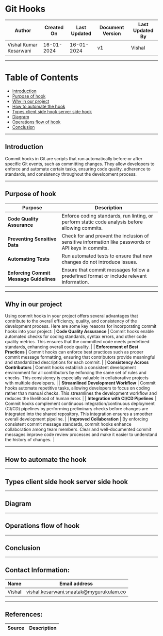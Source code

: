 # Git Hooks 
| Author                 | Created On | Last Updated | Document Version | Last Updated By |
| ---------------------- | ---------- | ------------ | ---------------- | --------------- |
| Vishal Kumar Kesarwani | 16-01-2024 | 16-01-2024   | v1               | Vishal |
***
# Table of Contents
+ [Introduction](#Introduction)
+ [Purpose of hook](#Purpose_of_hook)
+ [Why in our project](#Why_in_our_project)
+ [How to automate the hook](#How_to_automate_the_hook)
+ [Types client side hook server side hook](#Types_client_side_hook_server_side_hook)
+ [Diagram](#Diagram)
+ [Operations flow of hook](#Operations_flow_of_hook)
+ [Conclusion](#Conclusion)
***
## Introduction

Commit hooks in Git are scripts that run automatically before or after specific Git events, such as committing changes. They allow developers to enforce and automate certain tasks, ensuring code quality, adherence to standards, and consistency throughout the development process.

***

## Purpose of hook

| **Purpose** | **Description** |
| ----------- | --------------- |
| **Code Quality Assurance** | Enforce coding standards, run linting, or perform static code analysis before allowing commits. |
| **Preventing Sensitive Data** | Check for and prevent the inclusion of sensitive information like passwords or API keys in commits. |
| **Automating Tests** | Run automated tests to ensure that new changes do not introduce issues. |
| **Enforcing Commit Message Guidelines** | Ensure that commit messages follow a predefined format or include relevant information. |

***

## Why in our project

Using commit hooks in your project offers several advantages that contribute to the overall efficiency, quality, and consistency of the development process. Here are some key reasons for incorporating commit hooks into your project:
| **Code Quality Assurance** | Commit hooks enable automated checks for coding standards, syntax errors, and other code quality metrics. This ensures that the committed code meets predefined standards, enhancing overall code quality. |
| **Enforcement of Best Practices** | Commit hooks can enforce best practices such as proper commit message formatting, ensuring that contributors provide meaningful and standardized descriptions for each commit. |
| **Consistency Across Contributors** | Commit hooks establish a consistent development environment for all contributors by enforcing the same set of rules and checks. This consistency is especially valuable in collaborative projects with multiple developers. |
| **Streamlined Development Workflow** | Commit hooks automate repetitive tasks, allowing developers to focus on coding rather than manual checks. This streamlines the development workflow and reduces the likelihood of human error. |
| **Integration with CI/CD Pipelines** | Commit hooks complement continuous integration/continuous deployment (CI/CD) pipelines by performing preliminary checks before changes are integrated into the shared repository. This integration ensures a smoother overall development pipeline. |
| **Improved Collaboration** | By enforcing consistent commit message standards, commit hooks enhance collaboration among team members. Clear and well-documented commit messages improve code review processes and make it easier to understand the history of changes. |

*** 

## How to automate the hook
***
## Types client side hook server side hook
***
## Diagram
***
## Operations flow of hook
***
## Conclusion
***

## Contact Information:
| Name | Email address |
| ---- | ------------- |
| Vishal | vishal.kesarwani.snaatak@mygurukulam.co |

***
## References:
| Source | Description |
| ------ | ----------- |
